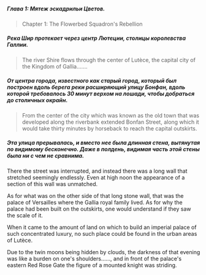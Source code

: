 ##### Глава 1: Мятеж эскадрильи Цветов.
>Chapter 1: The Flowerbed Squadron's Rebellion

##### Река Шир протекает через центр Лютеции, столицы королевства Галлии.
>The river Shire flows through the center of Lutèce, the capital city of the Kingdom of Gallia…….

##### От центра города, известного как старый город, который был построен вдоль берега реки расширяющий улицу Бонфан, вдоль которой  требовалось 30 минут верхом на лошади, чтобы добраться до столичных окрайн.
>From the center of the city which was known as the old town that was developed along the riverbank extended Bonfan Street, along which it would take thirty minutes by horseback to reach the capital outskirts.

##### Эта улица прерывалась, и вместо нее была длинная стена, вытянутая по видимому бесконечно. Даже в полдень, видимая часть этой стены была ни с чем не сравнима.
There the street was interrupted, and instead there was a long wall that stretched seemingly endlessly. 
Even at high noon the appearance of a section of this wall was unmatched.

As for what was on the other side of that long stone wall, that was the palace of Versailles where the Gallia royal family lived. As for why the palace had been built on the outskirts, one would understand if they saw the scale of it.

When it came to the amount of land on which to build an imperial palace of such concentrated luxury, no such place could be found in the urban areas of Lutèce.

Due to the twin moons being hidden by clouds, the darkness of that evening was like a burden on one's shoulders……, and in front of the palace's eastern Red Rose Gate the figure of a mounted knight was striding.
